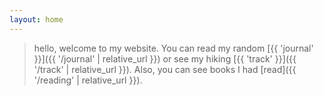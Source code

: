 ```yaml
---
layout: home
---
```


> hello, welcome to my website. You can read my random [{{ 'journal' }}]({{ '/journal' | relative_url }}) or see my hiking [{{ 'track' }}]({{ '/track' | relative_url }}). Also, you can see books I had [read]({{ '/reading' | relative_url }}).
